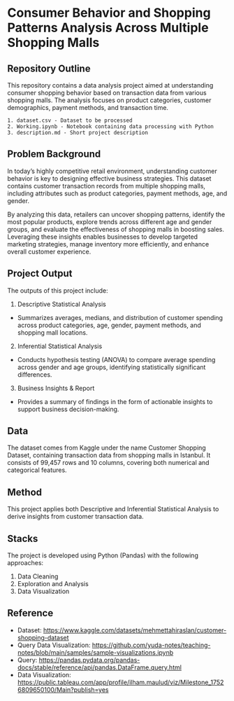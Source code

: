 # Consumer Behavior and Shopping Patterns Analysis Across Multiple Shopping Malls

## Repository Outline
This repository contains a data analysis project aimed at understanding consumer shopping behavior based on transaction data from various shopping malls. The analysis focuses on product categories, customer demographics, payment methods, and transaction time.

```
1. dataset.csv - Dataset to be processed  
2. Working.ipynb - Notebook containing data processing with Python  
3. description.md - Short project description  
```

## Problem Background
In today’s highly competitive retail environment, understanding customer behavior is key to designing effective business strategies. This dataset contains customer transaction records from multiple shopping malls, including attributes such as product categories, payment methods, age, and gender.

By analyzing this data, retailers can uncover shopping patterns, identify the most popular products, explore trends across different age and gender groups, and evaluate the effectiveness of shopping malls in boosting sales. Leveraging these insights enables businesses to develop targeted marketing strategies, manage inventory more efficiently, and enhance overall customer experience.

## Project Output
The outputs of this project include:

1. Descriptive Statistical Analysis

- Summarizes averages, medians, and distribution of customer spending across product categories, age, gender, payment methods, and shopping mall locations.

2. Inferential Statistical Analysis

- Conducts hypothesis testing (ANOVA) to compare average spending across gender and age groups, identifying statistically significant differences.

3. Business Insights & Report

- Provides a summary of findings in the form of actionable insights to support business decision-making.

## Data
The dataset comes from Kaggle under the name Customer Shopping Dataset, containing transaction data from shopping malls in Istanbul. It consists of 99,457 rows and 10 columns, covering both numerical and categorical features.

## Method
This project applies both Descriptive and Inferential Statistical Analysis to derive insights from customer transaction data.

## Stacks
The project is developed using Python (Pandas) with the following approaches:

1. Data Cleaning
2. Exploration and Analysis
3. Data Visualization

## Reference
- Dataset: https://www.kaggle.com/datasets/mehmettahiraslan/customer-shopping-dataset <br>
- Query Data Visualization: https://github.com/yuda-notes/teaching-notes/blob/main/samples/sample-visualizations.ipynb <br>
- Query: https://pandas.pydata.org/pandas-docs/stable/reference/api/pandas.DataFrame.query.html <br>
- Data Visualization: https://public.tableau.com/app/profile/ilham.maulud/viz/Milestone_17526809650100/Main?publish=yes



